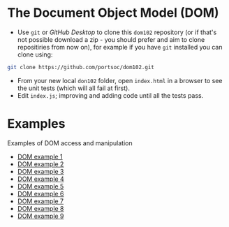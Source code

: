 # The Document Object Model (DOM)

* Use `git` or _GitHub Desktop_ to clone this `dom102` repository (or if that's not possible download a zip - you should prefer and aim to clone repositiries from now on), for example if you have `git` installed you can clone using:
```bash
git clone https://github.com/portsoc/dom102.git
```
* From your new local `don102` folder, open `index.html` in a browser to see the unit tests (which will all fail at first).
* Edit `index.js`; improving and adding code until all the tests pass.

# Examples
Examples of DOM access and manipulation

* [DOM example 1](https://portsoc.github.io/dom102/examples/dom1/)
* [DOM example 2](https://portsoc.github.io/dom102/examples/dom2/)
* [DOM example 3](https://portsoc.github.io/dom102/examples/dom3/)
* [DOM example 4](https://portsoc.github.io/dom102/examples/dom4/)
* [DOM example 5](https://portsoc.github.io/dom102/examples/dom5/)
* [DOM example 6](https://portsoc.github.io/dom102/examples/dom6/)
* [DOM example 7](https://portsoc.github.io/dom102/examples/dom7/)
* [DOM example 8](https://portsoc.github.io/dom102/examples/dom8/)
* [DOM example 9](https://portsoc.github.io/dom102/examples/dom9/)
